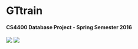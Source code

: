 # GTtrain
#### CS4400 Database Project - Spring Semester 2016
![](https://github.com/jluo80/niartTG/raw/master/buzzImage.jpg)
![](https://github.com/guodongxiaren/ImageCache/raw/master/Logo/foryou.gif)
